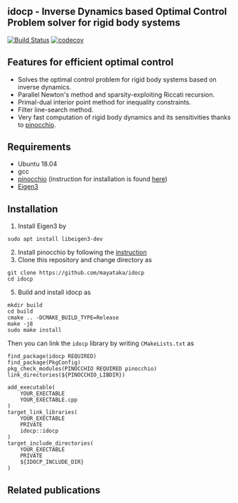 ## idocp - Inverse Dynamics based Optimal Control Problem solver for rigid body systems 

[![Build Status](https://travis-ci.com/mayataka/IDOCP.svg?token=fusqwLK1c8Q529AAxFz6&branch=master)](https://travis-ci.com/mayataka/IDOCP)
[![codecov](https://codecov.io/gh/mayataka/IDOCP/branch/master/graph/badge.svg?token=UOWOF0XO51)](https://codecov.io/gh/mayataka/IDOCP)

## Features for efficient optimal control 
- Solves the optimal control problem for rigid body systems based on inverse dynamics.
- Parallel Newton's method and sparsity-exploiting Riccati recursion.
- Primal-dual interior point method for inequality constraints.
- Filter line-search method.
- Very fast computation of rigid body dynamics and its sensitivities thanks to [pinocchio](https://github.com/stack-of-tasks/pinocchio).

## Requirements
- Ubuntu 18.04 
- gcc
- [pinocchio](https://github.com/stack-of-tasks/pinocchio) (instruction for installation is found [here](https://stack-of-tasks.github.io/pinocchio/download.html))
- [Eigen3](https://stack-of-tasks.github.io/pinocchio/download.html)  

## Installation 
1. Install Eigen3 by 

```
sudo apt install libeigen3-dev
```

2. Install pinocchio by following the [instruction](https://stack-of-tasks.github.io/pinocchio/download.html)
3. Clone this repository and change directory as

```
git clone https://github.com/mayataka/idocp
cd idocp
```

5. Build and install idocp as

```
mkdir build
cd build
cmake .. -DCMAKE_BUILD_TYPE=Release
make -j8
sudo make install
```

Then you can link the `idocp` library by writing `CMakeLists.txt` as
```
find_package(idocp REQUIRED)
find_package(PkgConfig)
pkg_check_modules(PINOCCHIO REQUIRED pinocchio)
link_directories(${PINOCCHIO_LIBDIR})

add_executable(
    YOUR_EXECTABLE
    YOUR_EXECTABLE.cpp
)
target_link_libraries(
    YOUR_EXECTABLE
    PRIVATE
    idocp::idocp
)
target_include_directories(
    YOUR_EXECTABLE
    PRIVATE
    ${IDOCP_INCLUDE_DIR}
)
```

## Related publications

